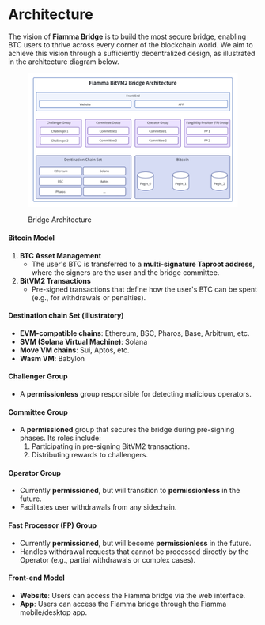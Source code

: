 # Architecture

The vision of **Fiamma Bridge** is to build the most secure bridge, enabling BTC users to thrive across every corner of the blockchain world. We aim to achieve this vision through a sufficiently decentralized design, as illustrated in the architecture diagram below.

<figure><img src="../../.gitbook/assets/image (8).png" alt=""><figcaption><p>Bridge Architecture</p></figcaption></figure>

#### **Bitcoin Model**

1. **BTC Asset Management**
   * The user's BTC is transferred to a **multi-signature Taproot address**, where the signers are the user and the bridge committee.
2. **BitVM2 Transactions**
   * Pre-signed transactions that define how the user's BTC can be spent (e.g., for withdrawals or penalties).

#### **Destination chain Set (illustratory)**&#x20;

* **EVM-compatible chains**: Ethereum, BSC, Pharos, Base, Arbitrum, etc.
* **SVM (Solana Virtual Machine)**: Solana
* **Move VM chains**: Sui, Aptos, etc.
* **Wasm VM**: Babylon

#### **Challenger Group**

* A **permissionless** group responsible for detecting malicious operators.

#### **Committee Group**

* A **permissioned** group that secures the bridge during pre-signing phases. Its roles include:
  1. Participating in pre-signing BitVM2 transactions.
  2. Distributing rewards to challengers.

#### **Operator Group**

* Currently **permissioned**, but will transition to **permissionless** in the future.
* Facilitates user withdrawals from any sidechain.

#### **Fast Processor (FP) Group**

* Currently **permissioned**, but will become **permissionless** in the future.
* Handles withdrawal requests that cannot be processed directly by the Operator (e.g., partial withdrawals or complex cases).

#### **Front-end Model**

* **Website**: Users can access the Fiamma bridge via the web interface.
* **App**: Users can access the Fiamma bridge through the Fiamma mobile/desktop app.
